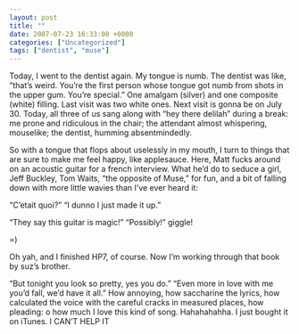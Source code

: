 ```yaml
---
layout: post
title: ""
date: 2007-07-23 16:33:00 +0000
categories: ["Uncategorized"]
tags: ["dentist", "muse"]
---
```


Today, I went to the dentist again. My tongue is numb. The dentist was like, “that’s weird. You’re the first person whose tongue got numb from shots in the upper gum. You’re special.” One amalgam (silver) and one composite (white) filling. Last visit was two white ones. Next visit is gonna be on July 30. Today, all three of us sang along with “hey there delilah” during a break: me prone and ridiculous in the chair; the attendant almost whispering, mouselike; the dentist, humming absentmindedly.

So with a tongue that flops about uselessly in my mouth, I turn to things that are sure to make me feel happy, like applesauce. Here, Matt fucks around on an acoustic guitar for a french interview. What he’d do to seduce a girl, Jeff Buckley, Tom Waits, “the opposite of Muse,” for fun, and a bit of falling down with more little wavies than I’ve ever heard it: 

“C’etait quoi?” “I dunno I just made it up.”

“They say this guitar is magic!” “Possibly!” giggle!

=)

Oh yah, and I finished HP7, of course. Now I’m working through that book by suz’s brother.

“But tonight you look so pretty, yes you do.” “Even more in love with me you’d fall, we’d have it all.” How annoying, how saccharine the lyrics, how calculated the voice with the careful cracks in measured places, how pleading: o how much I love this kind of song. Hahahahahha. I just bought it on iTunes. I CAN’T HELP IT